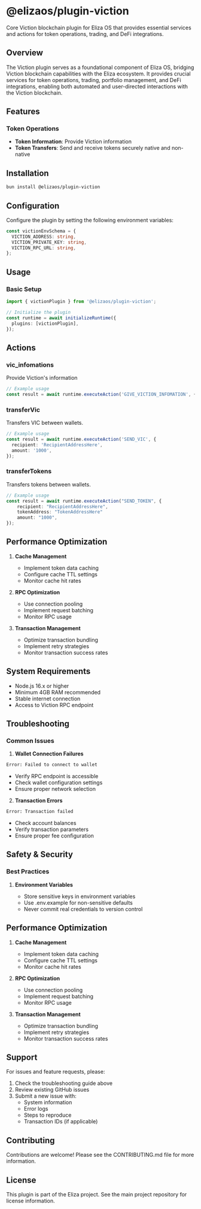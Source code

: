 # @elizaos/plugin-viction

Core Viction blockchain plugin for Eliza OS that provides essential services and actions for token operations, trading, and DeFi integrations.

## Overview

The Viction plugin serves as a foundational component of Eliza OS, bridging Viction blockchain capabilities with the Eliza ecosystem. It provides crucial services for token operations, trading, portfolio management, and DeFi integrations, enabling both automated and user-directed interactions with the Viction blockchain.

## Features

### Token Operations

- **Token Information**: Provide Viction information
- **Token Transfers**: Send and receive tokens securely native and non-native

## Installation

```bash
bun install @elizaos/plugin-viction
```

## Configuration

Configure the plugin by setting the following environment variables:

```typescript
const victionEnvSchema = {
  VICTION_ADDRESS: string,
  VICTION_PRIVATE_KEY: string,
  VICTION_RPC_URL: string,
};
```

## Usage

### Basic Setup

```typescript
import { victionPlugin } from '@elizaos/plugin-viction';

// Initialize the plugin
const runtime = await initializeRuntime({
  plugins: [victionPlugin],
});
```

## Actions

### vic_infomations

Provide Viction's information

```typescript
// Example usage
const result = await runtime.executeAction('GIVE_VICTION_INFOMATION', {});
```

### transferVic

Transfers VIC between wallets.

```typescript
// Example usage
const result = await runtime.executeAction('SEND_VIC', {
  recipient: 'RecipientAddressHere',
  amount: '1000',
});
```

### transferTokens

Transfers tokens between wallets.

```typescript
// Example usage
const result = await runtime.executeAction("SEND_TOKEN", {
    recipient: "RecipientAddressHere",
    tokenAddress: "TokenAddressHere"
    amount: "1000",
});
```

## Performance Optimization

1. **Cache Management**

   - Implement token data caching
   - Configure cache TTL settings
   - Monitor cache hit rates

2. **RPC Optimization**

   - Use connection pooling
   - Implement request batching
   - Monitor RPC usage

3. **Transaction Management**
   - Optimize transaction bundling
   - Implement retry strategies
   - Monitor transaction success rates

## System Requirements

- Node.js 16.x or higher
- Minimum 4GB RAM recommended
- Stable internet connection
- Access to Viction RPC endpoint

## Troubleshooting

### Common Issues

1. **Wallet Connection Failures**

```bash
Error: Failed to connect to wallet
```

- Verify RPC endpoint is accessible
- Check wallet configuration settings
- Ensure proper network selection

2. **Transaction Errors**

```bash
Error: Transaction failed
```

- Check account balances
- Verify transaction parameters
- Ensure proper fee configuration

## Safety & Security

### Best Practices

1. **Environment Variables**

   - Store sensitive keys in environment variables
   - Use .env.example for non-sensitive defaults
   - Never commit real credentials to version control

## Performance Optimization

1. **Cache Management**

   - Implement token data caching
   - Configure cache TTL settings
   - Monitor cache hit rates

2. **RPC Optimization**

   - Use connection pooling
   - Implement request batching
   - Monitor RPC usage

3. **Transaction Management**
   - Optimize transaction bundling
   - Implement retry strategies
   - Monitor transaction success rates

## Support

For issues and feature requests, please:

1. Check the troubleshooting guide above
2. Review existing GitHub issues
3. Submit a new issue with:
   - System information
   - Error logs
   - Steps to reproduce
   - Transaction IDs (if applicable)

## Contributing

Contributions are welcome! Please see the CONTRIBUTING.md file for more information.

## License

This plugin is part of the Eliza project. See the main project repository for license information.
